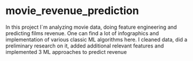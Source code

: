 # movie_revenue_prediction

In this project I`m analyzing movie data, doing feature engineering and predicting films revenue. One can find a lot of infographics and implementation of various classic ML algorithms here. I cleaned data, did a preliminary research on it, added additional relevant features and implemented 3 ML approaches to predict revenue
